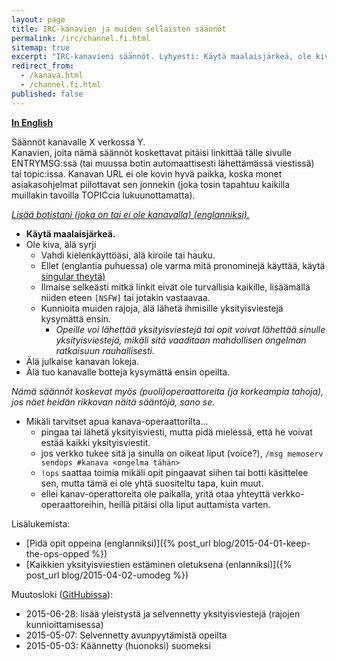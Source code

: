 ```yaml
---
layout: page
title: IRC-kanavien ja muiden sellaisten säännöt
permalink: /irc/channel.fi.html
sitemap: true
excerpt: "IRC-kanavieni säännöt. Lyhyesti: Käytä maalaisjärkeä, ole kiva, ei syrjintää, ei julkisia lokeja, älä tuo botteja ilman lupaa. Kiitos ♥"
redirect_from:
  - /kanava.html
  - /channel.fi.html
published: false
---
```


**[In English](channel.html)**

Säännöt kanavalle X verkossa Y.<br/>Kanavien, joita nämä säännöt
koskettavat pitäisi linkittää tälle sivulle ENTRYMSG:ssä (tai muussa botin automaattisesti lähettämässä viestissä) tai topic:issa. Kanavan URL ei ole
kovin hyvä paikka, koska monet asiakasohjelmat piilottavat sen jonnekin
(joka tosin tapahtuu kaikilla muillakin tavoilla TOPICcia lukuunottamatta).

_[Lisää botistani (joka on tai ei ole kanavalla) (englanniksi).](bot.html)_

- **Käytä maalaisjärkeä.**
- Ole kiva, älä syrji
  - Vahdi kielenkäyttöäsi, älä kiroile tai hauku.
  - Ellet (englantia puhuessa) ole varma mitä pronominejä käyttää, käytä
    [singular theytä)](https://en.wikipedia.org/wiki/Singular_they)
  - Ilmaise selkeästi mitkä linkit eivät ole turvallisia kaikille,
    lisäämällä niiden eteen `[NSFW]` tai jotakin vastaavaa.
  - Kunnioita muiden rajoja, älä lähetä ihmisille yksityisviestejä
    kysymättä ensin.
    - _Opeille voi lähettää yksityisviestejä tai opit voivat lähettää
      sinulle yksityisviestejä, mikäli sitä vaaditaan mahdollisen
      ongelman ratkaisuun rauhallisesti._
- Älä julkaise kanavan lokeja.
- Älä tuo kanavalle botteja kysymättä ensin opeilta.

_Nämä säännöt koskevat myös (puoli)operaattoreita (ja korkeampia tahoja),
jos näet heidän rikkovan näitä sääntöjä, sano se._

- Mikäli tarvitset apua kanava-operaattorilta...
  - pingaa tai lähetä yksityisviesti, mutta pidä mielessä, että he voivat
    estää kaikki yksityisviestit.
  - jos verkko tukee sitä ja sinulla on oikeat liput (voice?),
    `/msg memoserv sendops #kanava <ongelma tähän>`
  - `!ops` saattaa toimia mikäli opit pingaavat siihen tai botti
    käsittelee sen, mutta tämä ei ole yhtä suositeltu tapa, kuin muut.
  - ellei kanav-operattoreita ole paikalla, yritä otaa yhteyttä
    verkko-operaattoreihin, heillä pitäisi olla liput auttamista varten.

Lisälukemista:

- [Pidä opit oppeina (englanniksi)]({% post_url blog/2015-04-01-keep-the-ops-opped %})
- [Kaikkien yksityisviestien estäminen oletuksena (enlanniksi)]({% post_url blog/2015-04-02-umodeg %})

Muutosloki ([GitHubissa](https://github.com/Mikaela/mikaela.github.io/commits/master/pages/channel.fi.markdown)):

- 2015-06-28: lisää yleistystä ja selvennetty yksityisviestejä (rajojen
  kunnioittamisessa)
- 2015-05-07: Selvennetty avunpyytämistä opeilta
- 2015-05-03: Käännetty (huonoksi) suomeksi
